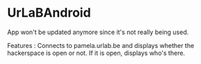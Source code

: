 UrLaBAndroid
============

App won't be updated anymore since it's not really being used.


Features : Connects to pamela.urlab.be and displays whether the hackerspace is open or not. If it is open, displays who's there.
